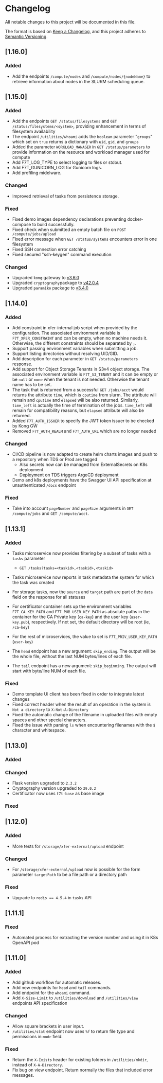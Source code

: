 # Changelog

All notable changes to this project will be documented in this file.

The format is based on [Keep a Changelog](https://keepachangelog.com/en/1.0.0/),
and this project adheres to [Semantic Versioning](https://semver.org/spec/v2.0.0.html).

## [1.16.0]

### Added

- Add the endpoints `/compute/nodes` and `/compute/nodes/{nodeName}` to retrieve information about nodes in the SLURM scheduling queue.

## [1.15.0]

### Added

- Add the endpoints `GET /status/filesystems` and `GET /status/filesystems/<system>`, providing enhancement in terms of filesystem availability
- The endpoint `/utilities/whoami` adds the `boolean` parameter "`groups`" which set on `true` returns a dictionary with `uid`, `gid`, and `groups`
- Added the parameter `WORKLOAD_MANAGER` in `GET /status/parameters` to provide information on the resource and workload manager used for compute
- Add F7T_LOG_TYPE to select logging to files or stdout.
- Add F7T_GUNICORN_LOG for Gunicorn logs.
- Add profiling midelware.

### Changed

- Improved retrieval of tasks from persistence storage.

### Fixed

- Fixed demo images dependency declarations preventing docker-compose to build successfully.
- Fixed check when submitted an empty batch file on `POST /compute/jobs/upload`
- Fixed error message when `GET /status/systems` encounters error in one filesystem
- Fixed SSH connection error catching
- Fixed secured "ssh-keygen" command execution

### Changed

- Upgraded `kong` gateway to [v3.6.0](https://docs.konghq.com/gateway/changelog/#3600)
- Upgraded `cryptography`package to [v42.0.4](https://cryptography.io/en/latest/changelog/#v42-0-4)
- Upgraded `paramiko` package to [v3.4.0](https://github.com/paramiko/paramiko/tree/3.4.0)

## [1.14.0]

### Added

- Add constraint in xfer-internal job script when provided by the configuration. The associated environment variable is `F7T_XFER_CONSTRAINT` and can be empty, when no machine needs it. Otherwise, the different constraints should be separated by `;`.
- Support passing environment variables when submitting a job.
- Support listing directories without resolving UID/GID.
- Add description for each parameter in `GET /status/parameters` response.
- Add support for Object Storage Tenants in S3v4 object storage. The associated environment variable is `F7T_S3_TENANT` and it can be empty or be `null` or `none` when the tenant is not needed. Otherwise the tenant name has to be set.
- The task that is returned from a successful `GET /jobs/acct` would returns the attribute `time`, which is `cputime` from slurm. The attribute will remain and `cputime` and `elapsed` will be also returned. Similarly, `time_left` is actually the time of termination of the jobs. `time_left` will remain for compatibility reasons, but `elapsed` attribute will also be returned.
- Added `F7T_AUTH_ISSUER` to specify the JWT token issuer to be checked by Kong GW
- Removed `F7T_AUTH_REALM` and `F7T_AUTH_URL` which are no longer needed

### Changed

- CI/CD pipeline is now adapted to create helm charts images and push to a repository when TDS or Prod are tagged
  - Also secrets now can be managed from ExternalSecrets on K8s deployment
  - Deployment on TDS triggers ArgoCD deployment
- Demo and k8s deployments have the Swagger UI API specification at unauthenticated `/docs` endpoint

### Fixed

- Take into account `pageNumber` and `pageSize` arguments in `GET /compute/jobs` and `GET /compute/acct`.

## [1.13.1]

### Added

- Tasks microservice now provides filtering by a subset of tasks with a `tasks` parameter
  - `GET /tasks?tasks=<taskid>,<taskid>,<taskid>`

- Tasks microservice now reports in task metadata the system for which the task was created

- For storage tasks, now the `source` and `target` path are part of the `data` field on the response for all statuses

- For certificator container sets up the environment variables `F7T_CA_KEY_PATH` and `F7T_PUB_USER_KEY_PATH` as absolute paths in the container for the CA Private key (`ca-key`) and the user key (`user-key.pub`), respectively. If not set, the default directory will be root (ie, `/ca-key`)

- For the rest of microservices, the value to set is `F7T_PRIV_USER_KEY_PATH` (`user-key`)

- The `head` endpoint has a new argument: `skip_ending`. The output will be the whole file, without the last NUM bytes/lines of each file.

- The `tail` endpoint has a new argument: `skip_beginning`. The output will start with byte/line NUM of each file.

### Fixed

- Demo template UI client has been fixed in order to integrate latest changes
- Fixed correct header when the result of an operation in the system is `Not a directory` to `X-Not-A-Directory`
- Fixed the automatic change of the filename in uploaded files with empty spaces and other special characters.
- Fixed the issue with parsing `ls` when encountering filenames with the `$` character and whitespace.

## [1.13.0]

### Added

### Changed

- Flask version upgraded to `2.3.2`
- Cryptography version upgraded to `39.0.2`
- Certificator now uses `f7t-base` as base image

### Fixed

## [1.12.0]

### Added

- More tests for `/storage/xfer-external/upload` endpoint
### Changed

- For `/storage/xfer-external/upload` now is possible for the form parameter `targetPath` to be a file path or a directory path

### Fixed

- Upgrade to `redis == 4.5.4` in `tasks` API

## [1.11.1]

### Fixed

- Automated process for extracting the version number and using it in K8s OpenAPI pod

## [1.11.0]

### Added

- Add github workflow for automatic releases.
- Add new endpoints for `head` and `tail` commands.
- Add endpoint for the `whoami` command.
- Add `X-Size-Limit` to `/utilities/download` and `/utilities/view` endpoints API specification

### Changed

- Allow square brackets in user input.
- `/utilities/stat` endpoint now uses `%f` to return file type and permissions in `mode` field.

### Fixed

- Return the `X-Exists` header for existing folders in `/utilities/mkdir`, instead of `X-A-Directory`.
- Fix bug on view endpoint. Return normally the files that included error messages.
